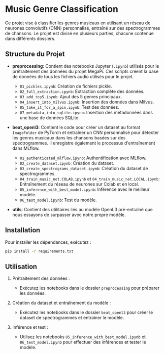 # Music Genre Classification

Ce projet vise à classifier les genres musicaux en utilisant un réseau de neurones convolutifs (CNN) personnalisé, entraîné sur des spectrogrammes de chansons. Le projet est divisé en plusieurs parties, chacune contenue dans différents dossiers.

## Structure du Projet

- **preprocessing**: Contient des notebooks Jupyter (`.ipynb`) utilisés pour le prétraitement des données du projet MegaPi. Ces scripts créent la base de données de tous les fichiers audio utilisés pour le projet.
  - `01_pickles.ipynb`: Création de fichiers pickle.
  - `02_full_extraction.ipynb`: Extraction complète des données.
  - `03_add_top5.ipynb`: Ajout des 5 genres principaux.
  - `04_insert_into_milvus.ipynb`: Insertion des données dans Milvus.
  - `05_take_it_for_a_spin.ipynb`: Test des données.
  - `07_metadata_into_sqlite.ipynb`: Insertion des métadonnées dans une base de données SQLite.

- **beat_openl3**: Contient le code pour créer un dataset au format `ImageFolder` de PyTorch et entraîner un CNN personnalisé pour détecter les genres musicaux dans les chansons basées sur des spectrogrammes. Il enregistre également le processus d'entraînement dans MLflow.
  - `01_authenticated_mlflow.ipynb`: Authentification avec MLflow.
  - `02_create_dataset.ipynb`: Création du dataset.
  - `03_create_spectrograms_dataset.ipynb`: Création du dataset de spectrogrammes.
  - `04_train_music_net.COLAB.ipynb` et `04_train_music_net.LOCAL.ipynb`: Entraînement du réseau de neurones sur Colab et en local.
  - `05_inference_with_best_model.ipynb`: Inférence avec le meilleur modèle.
  - `06_test_model.ipynb`: Test du modèle.

- **utils**: Contient des utilitaires liés au modèle OpenL3 pré-entraîné que nous essayons de surpasser avec notre propre modèle.

## Installation

Pour installer les dépendances, exécutez :

```sh
pip install -r requirements.txt
```

## Utilisation

1. Prétraitement des données :
   - Exécutez les notebooks dans le dossier `preprocessing` pour préparer les données.

2. Création du dataset et entraînement du modèle :
   - Exécutez les notebooks dans le dossier `beat_openl3` pour créer le dataset de spectrogrammes et entraîner le modèle.

3. Inférence et test :
   - Utilisez les notebooks `05_inference_with_best_model.ipynb` et `06_test_model.ipynb` pour effectuer des inférences et tester le modèle.

